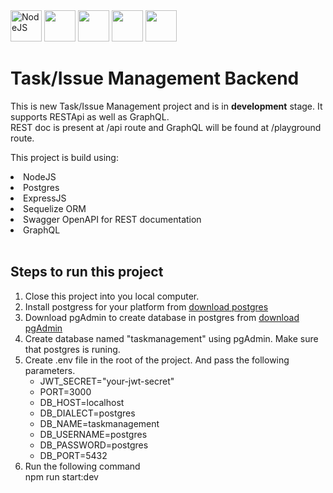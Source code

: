 <img src="https://cdn.freebiesupply.com/logos/large/2x/nodejs-1-logo-png-transparent.png" alt="NodeJS" height=50/>
<img src="https://upload.wikimedia.org/wikipedia/commons/thumb/4/4c/Typescript_logo_2020.svg/1024px-Typescript_logo_2020.svg.png" height="50"/>
<img src="https://upload.wikimedia.org/wikipedia/commons/thumb/2/29/Postgresql_elephant.svg/993px-Postgresql_elephant.svg.png" height="50" />
<img src="https://upload.wikimedia.org/wikipedia/commons/a/ab/Swagger-logo.png" height="50" >
<img src="https://upload.wikimedia.org/wikipedia/commons/thumb/1/17/GraphQL_Logo.svg/2048px-GraphQL_Logo.svg.png" height="50">

# Task/Issue Management Backend

This is new Task/Issue Management project and is in **development** stage. It supports RESTApi as well as GraphQL.<br>
REST doc is present at /api route and GraphQL will be found at /playground route.

This project is build using:

<li>NodeJS</li> 
<li>Postgres</li> 
<li>ExpressJS</li> 
<li>Sequelize ORM</li>
<li>Swagger OpenAPI for REST documentation</li>
<li>GraphQL</li>
<br>

## Steps to run this project

<ol>
<li>Close this project into you local computer.</li>
<li>Install postgress for your platform from <a href = "https://www.postgresql.org/download/">download postgres</a></li>
<li>Download pgAdmin to create database in postgres from <a href = "https://www.pgadmin.org/download/">download pgAdmin</a></li>
<li>Create database named "taskmanagement" using pgAdmin. Make sure that postgres is runing.</li>
<li>Create .env file in the root of the project. And pass the following parameters.
<ul>
<li>JWT_SECRET="your-jwt-secret"</li>
<li>PORT=3000</li>
<li>DB_HOST=localhost</li>
<li>DB_DIALECT=postgres</li>
<li>DB_NAME=taskmanagement</li>
<li>DB_USERNAME=postgres</li>
<li>DB_PASSWORD=postgres</li>
<li>DB_PORT=5432</li>
</ul>
<li>Run the following command<br>
    npm run start:dev</li>
</ol>